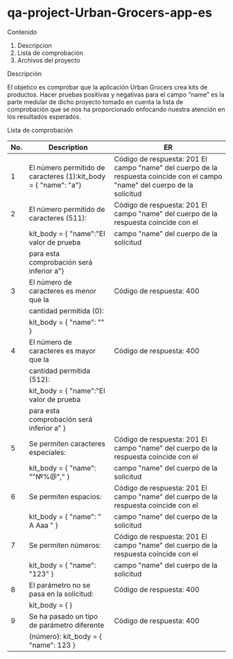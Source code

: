 # qa-project-Urban-Grocers-app-es

Contenido

1.	Descripcion
2.	Lista de comprobación
3.	Archivos del proyecto

Descripción

El objetico es comprobar que la aplicación Urban Grocers crea kits de productos. Hacer pruebas positivas y negativas para el campo “name” es la parte medular de
dicho proyecto tomado en cuenta la lista de comprobación que se nos ha proporcionado enfocando nuestra atención en los resultados esperados.

Lista de comprobación

| No. |               Description                 |                         ER                                                                                 | 
|-----|-------------------------------------------|-------------------------------------------------------------------------------------------------------------|
|  1  |El número permitido de caracteres (1):kit_body = { "name": "a"}  |Código de respuesta: 201 El campo "name" del cuerpo de la respuesta coincide con el campo "name" del cuerpo de la solicitud | 
|  2  |El número permitido de caracteres (511):   |Código de respuesta: 201 El campo "name" del cuerpo de la respuesta coincide con el   |
|     |kit_body = { "name":"El valor de prueba    |campo "name" del cuerpo de la solicitud                                               |
|     |para esta comprobación será inferior a"}   |                                                                                      |                     
|  3  |El número de caracteres es menor que la    |Código de respuesta: 400                                                              |
|     |cantidad permitida (0):                    |                                                                                      |
|     | kit_body = { "name": "" }                 |                                                                                      |
|  4  |El número de caracteres es mayor que la    |Código de respuesta: 400                                                              | 
|     |cantidad permitida (512):                  |                                                                                      |  
|     |kit_body = { "name":"El valor de prueba    |                                                                                      |
|     |para esta comprobación será inferior a” }  |                                                                                      |
|  5  |Se permiten caracteres especiales:         |Código de respuesta: 201 El campo "name" del cuerpo de la respuesta coincide con el   | 
|     |kit_body = { "name": ""№%@"," }            |campo "name" del cuerpo de la solicitud                                               |
|  6  |Se permiten espacios:                      |Código de respuesta: 201 El campo "name" del cuerpo de la respuesta coincide con el   | 
|     |kit_body = { "name": " A Aaa " }           |campo "name" del cuerpo de la solicitud                                               |
|  7  |Se permiten números:                       | Código de respuesta: 201 El campo "name" del cuerpo de la respuesta coincide con el  |
|     |kit_body = { "name": "123" }               |campo "name" del cuerpo de la solicitud                                               |
|  8  |El parámetro no se pasa en la solicitud:   |Código de respuesta: 400                                                              |
|     |kit_body = { }                             |                                                                                      |
|  9  |Se ha pasado un tipo de parámetro diferente|Código de respuesta: 400                                                              |
|     |(número): kit_body = { "name": 123 }       |                                                                                      |
              
